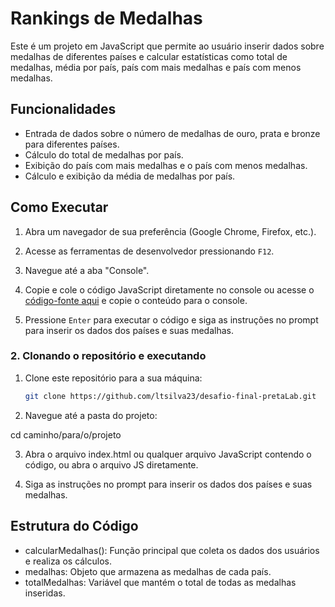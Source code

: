 # Rankings de Medalhas 

Este é um projeto em JavaScript que permite ao usuário inserir dados sobre medalhas de diferentes países e calcular estatísticas como total de medalhas, média por país, país com mais medalhas e país com menos medalhas.

## Funcionalidades

- Entrada de dados sobre o número de medalhas de ouro, prata e bronze para diferentes países.
- Cálculo do total de medalhas por país.
- Exibição do país com mais medalhas e o país com menos medalhas.
- Cálculo e exibição da média de medalhas por país.

## Como Executar

1. Abra um navegador de sua preferência (Google Chrome, Firefox, etc.).
2. Acesse as ferramentas de desenvolvedor pressionando `F12`.
3. Navegue até a aba "Console".
4. Copie e cole o código JavaScript diretamente no console ou acesse o [código-fonte aqui](https://github.com/ltsilva23/desafio-final-pretaLab/blob/main/ranking-medalha.js) e copie o conteúdo para o console.

5. Pressione `Enter` para executar o código e siga as instruções no prompt para inserir os dados dos países e suas medalhas.

### 2. Clonando o repositório e executando

1. Clone este repositório para a sua máquina:
   ```bash
   git clone https://github.com/ltsilva23/desafio-final-pretaLab.git

2. Navegue até a pasta do projeto:

cd caminho/para/o/projeto


3. Abra o arquivo index.html ou qualquer arquivo JavaScript contendo o código, ou abra o arquivo JS diretamente.


4. Siga as instruções no prompt para inserir os dados dos países e suas medalhas.

## Estrutura do Código

- calcularMedalhas(): Função principal que coleta os dados dos usuários e realiza os cálculos.
- medalhas: Objeto que armazena as medalhas de cada país.
- totalMedalhas: Variável que mantém o total de todas as medalhas inseridas.
